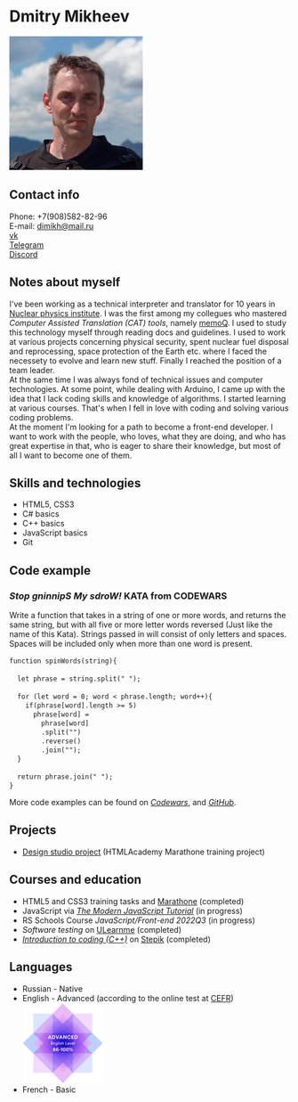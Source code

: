 # Dmitry Mikheev

![My photo](my-avatar.jpg)

## Contact info
   Phone: +7(908)582-82-96\
   E-mail: dimikh@mail.ru\
   [vk](https://vk.com/dimikh)\
   [Telegram](https://t.me/m5production86)\
   [Discord](@m5production#6990)  

## Notes about myself  
   I've been working as a technical interpreter and translator for 10 years in [Nuclear physics institute](http://vniitf.ru/en). I was the first among my collegues who mastered *Computer Assisted Translation (CAT) tools*, namely [memoQ](https://www.memoq.com/). I used to study this technology myself through reading docs and guidelines. I used to work at various projects concerning physical security, spent nuclear fuel disposal and reprocessing, space protection of the Earth etc. where I faced the necessety to evolve and learn new stuff. Finally I reached the position of a team leader.  
   At the same time I was always fond of technical issues and computer technologies. At some point, while dealing with Arduino, I came up with the idea that I lack coding skills and knowledge of algorithms. I started learning at various courses. That's when I fell in love with coding and solving various coding problems.  
   At the moment I'm looking for a path to become a front-end developer. I want to work with the people, who loves, what they are doing, and who has great expertise in that,  who is eager to share their knowledge, but most of all I want to become one of them.  

## Skills and technologies
- HTML5, CSS3
- C# basics
- C++ basics
- JavaScript basics
- Git

## Code example
### *Stop gninnipS My sdroW!* KATA from CODEWARS
   Write a function that takes in a string of one or more words, and returns the same string, but with all five or more letter words reversed (Just like the name of this Kata). Strings passed in will consist of only letters and spaces. Spaces will be included only when more than one word is present.  
```
function spinWords(string){
  
  let phrase = string.split(" ");
  
  for (let word = 0; word < phrase.length; word++){
    if(phrase[word].length >= 5)
      phrase[word] = 
        phrase[word]
        .split("")
        .reverse()
        .join("");
  }
  
  return phrase.join(" ");
}
```
More code examples can be found on *[Codewars](https://www.codewars.com/users/m5production)*, and *[GitHub](https://github.com/m5production)*.  

## Projects
- [Design studio project](https://github.com/m5production/MarathonHTMLAcademy5) (HTMLAcademy Marathone training project)  

## Courses and education
- HTML5 and CSS3 training tasks and [Marathone](https://up.htmlacademy.ru/markup-marathon/1) (completed)
- JavaScript via *[The Modern JavaScript Tutorial](https://learn.javascript.ru/)* (in progress)
- RS Schools Course *JavaScript/Front-end 2022Q3* (in progress)
- *Software testing* on [ULearnme](https://ulearn.me/) (completed)
- *[Introduction to coding (C++)](/cpp-certificate.pdf)* on [Stepik](https://stepik.org/course/363/promo) (completed)

## Languages
- Russian - Native
- English - Advanced (according to the online test at [CEFR](https://www.efset.org/quick-check/))  
[![English language certificate](english-certificate.png)](https://www.efset.org/quick-check/)  
- French - Basic